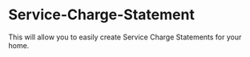 # Service-Charge-Statement
This will allow you to easily create Service Charge Statements for your home.
